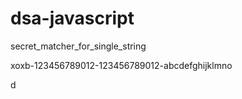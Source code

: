 # dsa-javascript
secret_matcher_for_single_string


xoxb-123456789012-123456789012-abcdefghijklmno

d
